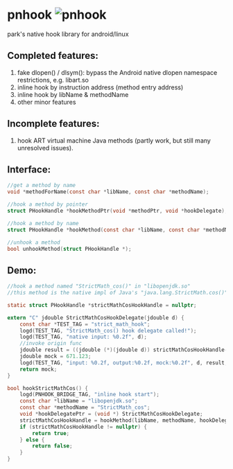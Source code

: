 # pnhook ![pnhook](https://github.com/user-attachments/assets/7b67af47-aaef-440b-856f-e5ea7b585450)
park's native hook library for android/linux

## Completed features:
1. fake dlopen() / dlsym(): bypass the Android native dlopen namespace restrictions, e.g. libart.so
2. inline hook by instruction address (method entry address)
3. inline hook by libName & methodName
4. other minor features

## Incomplete features:
1. hook ART virtual machine Java methods (partly work, but still many unresolved issues).

## Interface:
```C
//get a method by name
void *methodForName(const char *libName, const char *methodName);

//hook a method by pointer
struct PHookHandle *hookMethodPtr(void *methodPtr, void *hookDelegate);

//hook a method by name
struct PHookHandle *hookMethod(const char *libName, const char *methodName, void *hookDelegate);

//unhook a method
bool unhookMethod(struct PHookHandle *);
```

## Demo:
```C
//hook a method named "StrictMath_cos()" in "libopenjdk.so"
//this method is the native impl of Java's "java.lang.StrictMath.cos()"

static struct PHookHandle *strictMathCosHookHandle = nullptr;

extern "C" jdouble StrictMathCosHookDelegate(jdouble d) {
    const char *TEST_TAG = "strict_math_hook";
    logd(TEST_TAG, "StrictMath_cos() hook delegate called!");
    logd(TEST_TAG, "native input: %0.2f", d);
    //invoke origin func
    jdouble result = ((jdouble (*)(jdouble d)) strictMathCosHookHandle->backup)(d);
    jdouble mock = 671.123;
    logd(TEST_TAG, "input: %0.2f, output:%0.2f, mock:%0.2f", d, result, mock);
    return mock;
}

bool hookStrictMathCos() {
    logd(PNHOOK_BRIDGE_TAG, "inline hook start");
    const char *libName = "libopenjdk.so";
    const char *methodName = "StrictMath_cos";
    void *hookDelegatePtr = (void *) StrictMathCosHookDelegate;
    strictMathCosHookHandle = hookMethod(libName, methodName, hookDelegatePtr);
    if (strictMathCosHookHandle != nullptr) {
        return true;
    } else {
        return false;
    }
}
```
